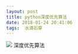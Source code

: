 ```yaml
---
layout: post
title: python深度优先算法
date: 2018-01-24 20:41:06
tags:  水滴石穿
---
```


![](https://media.stunum.com/2ctree.png)
深度优先算法